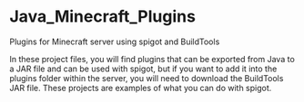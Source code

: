 # Java_Minecraft_Plugins
Plugins for Minecraft  server using spigot and BuildTools 

In these project files, you will find plugins that can be exported from Java to a JAR file and can be used with spigot, but if you want to add it into the plugins folder within the server, you will need to download the BuildTools JAR file. These projects are examples of what you can do with spigot.
